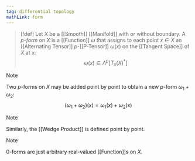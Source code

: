 ```yaml
---
tag: differential topology
mathLink: form
---
```

>[!def]
Let $X$ be a [[Smooth]] [[Manifold]] with or without boundary. A *$p$-form* on $X$ is a [[Function]] $\omega$ that assigns to each point $x\in X$ an [[Alternating Tensor]] $p$-[[P-Tensor]] $\omega(x)$ on the [[Tangent Space]] of $X$ at $x$: $$\omega(x)\in \Lambda^{p}[T_{x}(X)^{*}]$$

>[!note]
>Two $p$-forms on $X$ may be added point by point to obtain a new $p$-form $\omega_{1}+\omega_{2}$:$$(\omega_{1}+\omega_{2})(x)=\omega_{1}(x)+\omega_{2}(x)$$

>[!note]
>Similarly, the [[Wedge Product]] is defined point by point. 

>[!note]
>$0$-forms are just arbitrary real-valued [[Function]]s on $X$.

